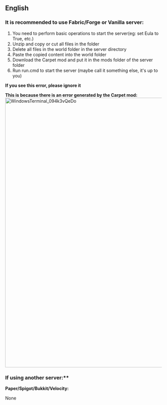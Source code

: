 ## English

### It is recommended to use Fabric/Forge or Vanilla server:

1. You need to perform basic operations to start the server(eg: set Eula to True, etc.)
2. Unzip and copy or cut all files in the folder
3. Delete all files in the world folder in the server directory
4. Paste the copied content into the world folder
5. Download the Carpet mod and put it in the mods folder of the server folder
6. Run run.cmd to start the server (maybe call it something else, it's up to you)


**If you see this error, please ignore it**

**This is because there is an error generated by the Carpet mod:**
<img width="865" alt="WindowsTerminal_094k3vQeDo" src="https://github.com/LingLing1301/Minecraft-Server-Next-Generation/assets/65935235/c888409b-96ac-445a-9920-e11f923acbe1">


### If using another server:**

**Paper/Spigot/Bukkit/Velocity:**

None




















